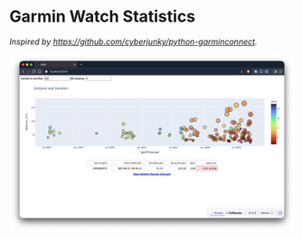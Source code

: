 # Garmin Watch Statistics

_Inspired by https://github.com/cyberjunky/python-garminconnect._

![Current Status](assets/current_status.png)